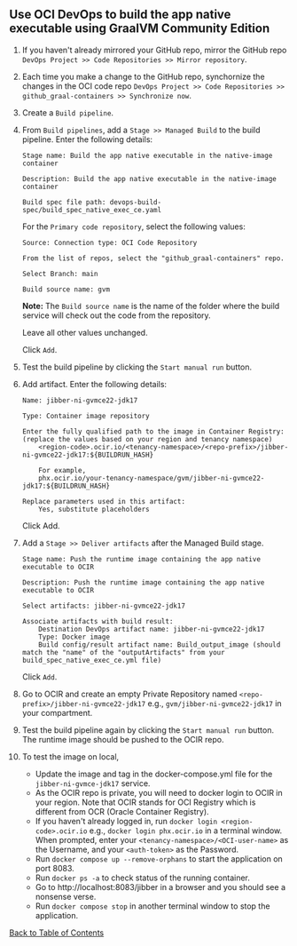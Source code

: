 ## Use OCI DevOps to build the app native executable using GraalVM Community Edition

1. If you haven't already mirrored your GitHub repo, mirror the GitHub repo `DevOps Project >> Code Repositories >> Mirror repository`.

2. Each time you make a change to the GitHub repo, synchornize the changes in the OCI code repo `DevOps Project >> Code Repositories >> github_graal-containers >> Synchronize now`.

3. Create a `Build pipeline`. 

4. From `Build pipelines`, add a `Stage >> Managed Build` to the build pipeline. Enter the following details:
    ```
    Stage name: Build the app native executable in the native-image container

    Description: Build the app native executable in the native-image container

    Build spec file path: devops-build-spec/build_spec_native_exec_ce.yaml
    ```
    For the `Primary code repository`, select the following values:
    ```
    Source: Connection type: OCI Code Repository
    
    From the list of repos, select the "github_graal-containers" repo.

    Select Branch: main

    Build source name: gvm
    ```
    **Note:** The `Build source name` is the name of the folder where the build service will check out the code from the repository.

    Leave all other values unchanged.
    
    Click `Add`.

5. Test the build pipeline by clicking the `Start manual run` button.

6. Add artifact. Enter the following details: 
    ```
    Name: jibber-ni-gvmce22-jdk17

    Type: Container image repository

    Enter the fully qualified path to the image in Container Registry: (replace the values based on your region and tenancy namespace)
        <region-code>.ocir.io/<tenancy-namespace>/<repo-prefix>/jibber-ni-gvmce22-jdk17:${BUILDRUN_HASH}

        For example, 
        phx.ocir.io/your-tenancy-namespace/gvm/jibber-ni-gvmce22-jdk17:${BUILDRUN_HASH}

    Replace parameters used in this artifact:
        Yes, substitute placeholders
    ```
    Click Add.

7. Add a `Stage >> Deliver artifacts` after the Managed Build stage.
    ```
    Stage name: Push the runtime image containing the app native executable to OCIR

    Description: Push the runtime image containing the app native executable to OCIR

    Select artifacts: jibber-ni-gvmce22-jdk17

    Associate artifacts with build result:
        Destination DevOps artifact name: jibber-ni-gvmce22-jdk17
        Type: Docker image
        Build config/result artifact name: Build_output_image (should match the "name" of the "outputArtifacts" from your build_spec_native_exec_ce.yml file)
    ```
    Click `Add`.

8. Go to OCIR and create an empty Private Repository named `<repo-prefix>/jibber-ni-gvmce22-jdk17` e.g., `gvm/jibber-ni-gvmce22-jdk17` in your compartment.

9. Test the build pipeline again by clicking the `Start manual run` button. The runtime image should be pushed to the OCIR repo. 

10. To test the image on local, 
    - Update the image and tag in the docker-compose.yml file for the `jibber-ni-gvmce-jdk17` service. 
    - As the OCIR repo is private, you will need to docker login to OCIR in your region. Note that OCIR stands for OCI Registry which is different from OCR (Oracle Container Registry).
    - If you haven't already logged in, run `docker login <region-code>.ocir.io` e.g., `docker login phx.ocir.io` in a terminal window. When prompted, enter your `<tenancy-namespace>/<OCI-user-name>` as the Username, and your `<auth-token>` as the Password. 
    - Run `docker compose up --remove-orphans` to start the application on port 8083.
    - Run `docker ps -a` to check status of the running container.
    - Go to http://localhost:8083/jibber in a browser and you should see a nonsense verse.
    - Run `docker compose stop` in another terminal window to stop the application.

[Back to Table of Contents](../README.md#table-of-contents)